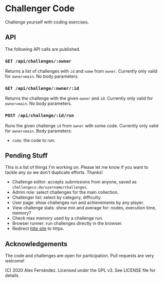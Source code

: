 # Challenger Code

Challenge yourself with coding exercises.

## API

The following API calls are published.

### `GET /api/challenges/:owner`

Returns a list of challenges with `id` and `name` from `owner`.
Currently only valid for `owner=main`.
No body parameters.

### `GET /api/challenge/:owner/:id`

Returns the challenge with the given `owner` and `id`.
Currently only valid for `owner=main`.
No body parameters.

### `POST /api/challenge/:id/run`

Runs the given challenge `id` from `owner` with some code.
Currently only valid for `owner=main`.
Body parameters:

* `code`: the code to run.

## Pending Stuff

This is a list of things I'm working on.
Please let me know if you want to tackle any
so we don't duplicate efforts.
Thanks!

* Challenge editor:
accepts submissions from anyone,
saved as `challengeco.de/username/challenges`.
* Admin role:
select challenges for the main collection.
* Challenger list:
select by category, difficulty.
* User page:
show challenges run and achievements by any player.
* View challenge stats:
show min and average for: nodes, execution time, memory?
* Check max memory used by a challenge run.
* Browser runner:
run challenges directly in the browser.
* Redirect [http site](http://challengerco.de/) to https.

## Acknowledgements

The code and challenges are open for participation.
Pull requests are very welcome!

(C) 2020 Alex Fernández.
Licensed under the GPL v3.
See LICENSE file for details.

